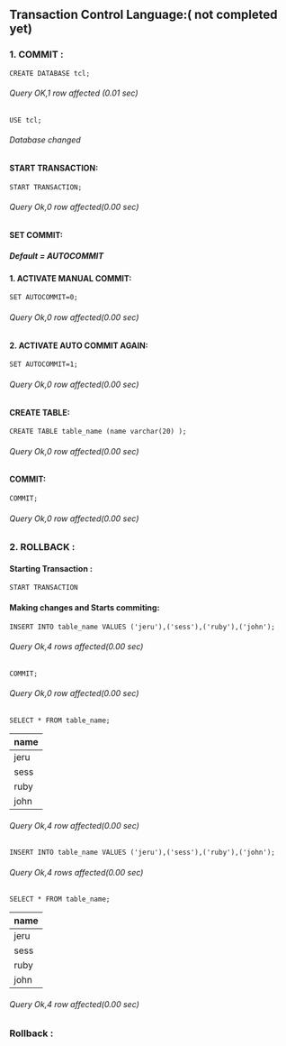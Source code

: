 ## Transaction Control Language:( not completed yet)

### 1. COMMIT :

``` syntax
CREATE DATABASE tcl;
```
###### Query OK,1 row affected (0.01 sec)

```syntax
USE tcl;
```
###### Database changed

#### START TRANSACTION:

```syntax
START TRANSACTION;
```
###### Query Ok,0 row affected(0.00 sec)

#### SET COMMIT:

##### Default = AUTOCOMMIT

#### 1. ACTIVATE MANUAL COMMIT:

```syntax
SET AUTOCOMMIT=0;
```
###### Query Ok,0 row affected(0.00 sec)

#### 2. ACTIVATE AUTO COMMIT AGAIN:

```syntax
SET AUTOCOMMIT=1;
```
###### Query Ok,0 row affected(0.00 sec)

#### CREATE TABLE:

```syntax
CREATE TABLE table_name (name varchar(20) );
```
###### Query Ok,0 row affected(0.00 sec)

#### COMMIT:

```syntax
COMMIT;
```
###### Query Ok,0 row affected(0.00 sec)

### 2. ROLLBACK :

#### Starting Transaction :

```syntax
START TRANSACTION
```

#### Making changes and Starts commiting:

```syntax
INSERT INTO table_name VALUES ('jeru'),('sess'),('ruby'),('john');
```
###### Query Ok,4 rows affected(0.00 sec)

```syntax
COMMIT;
```
###### Query Ok,0 row affected(0.00 sec)

```syntax
SELECT * FROM table_name;
```
| name |
|:-----|
| jeru |
| sess |
| ruby |
| john |

###### Query Ok,4 row affected(0.00 sec)

```syntax
INSERT INTO table_name VALUES ('jeru'),('sess'),('ruby'),('john');
```
###### Query Ok,4 rows affected(0.00 sec)

```syntax
SELECT * FROM table_name;
```
| name |
|:-----|
| jeru |
| sess |
| ruby |
| john |

###### Query Ok,4 row affected(0.00 sec)


### Rollback :

```syn









